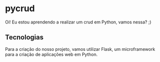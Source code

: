 # pycrud

Oi! Eu estou aprendendo a realizar um crud em Python, vamos nessa? ;)

## Tecnologias 
Para a criação do nosso projeto, vamos utilizar Flask, um microframework para a criação de aplicações web em Python.
